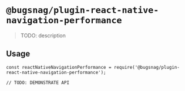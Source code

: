# `@bugsnag/plugin-react-native-navigation-performance`

> TODO: description

## Usage

```
const reactNativeNavigationPerformance = require('@bugsnag/plugin-react-native-navigation-performance');

// TODO: DEMONSTRATE API
```
